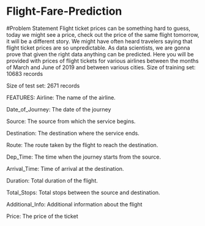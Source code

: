 # Flight-Fare-Prediction

#Problem Statement
Flight ticket prices can be something hard to guess, today we might see a price, check out the price of the same flight tomorrow, it will be a different story. We might have often heard travelers saying that flight ticket prices are so unpredictable. As data scientists, we are gonna prove that given the right data anything can be predicted. Here you will be provided with prices of flight tickets for various airlines between the months of March and June of 2019 and between various cities. Size of training set: 10683 records

Size of test set: 2671 records

FEATURES: Airline: The name of the airline.

Date_of_Journey: The date of the journey

Source: The source from which the service begins.

Destination: The destination where the service ends.

Route: The route taken by the flight to reach the destination.

Dep_Time: The time when the journey starts from the source.

Arrival_Time: Time of arrival at the destination.

Duration: Total duration of the flight.

Total_Stops: Total stops between the source and destination.

Additional_Info: Additional information about the flight

Price: The price of the ticket
